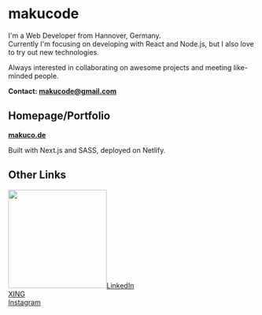 # makucode

I'm a Web Developer from Hannover, Germany.  
Currently I'm focusing on developing with React and Node.js, but I also love to try out new technologies.

Always interested in collaborating on awesome projects and meeting like-minded people.

**Contact: [makucode@gmail.com](makucode@gmail.com)**

## Homepage/Portfolio

**[makuco.de](https://makuco.de/)**

Built with Next.js and SASS, deployed on Netlify.

## Other Links

<img src="https://cdn-icons-png.flaticon.com/512/61/61109.png" width="200" />[LinkedIn](https://www.linkedin.com/in/maximilian-friedrich-266168226/)  
[XING](https://www.xing.com/profile/Maximilian_Friedrich53/cv)  
[Instagram](https://www.instagram.com/makushipowers/)
